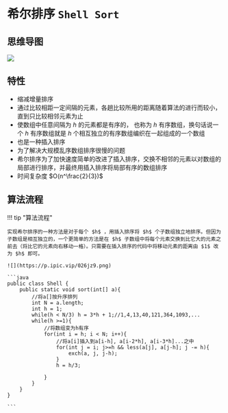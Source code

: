 # 希尔排序 `Shell Sort`

## 思维导图

![](https://p.ipic.vip/y03c3s.jpg)

## 特性

- 缩减增量排序
- 通过比较相距一定间隔的元素，各趟比较所用的距离随着算法的进行而较小，直到只比较相邻元素为止
- 使数组中任意间隔为 $h$ 的元素都是有序的， 也称为 $h$ 有序数组，换句话说一个 $h$ 有序数组就是 $h$ 个相互独立的有序数组编织在一起组成的一个数组
- 也是一种插入排序
- 为了解决大规模乱序数组排序很慢的问题
- 希尔排序为了加快速度简单的改进了插入排序，交换不相邻的元素以对数组的局部进行排序，并最终用插入排序将局部有序的数组排序
- 时间复杂度 $O(n^\frac{2}{3})$


## 算法流程

!!! tip "算法流程"

    实现希尔排序的一种方法是对于每个 $h$ ，用插入排序将 $h$ 个子数组独立地排序。但因为子数组是相互独立的，一个更简单的方法是在 $h$ 子数组中将每个元素交换到比它大的元素之前去（将比它的元素向右移动一格）。只需要在插入排序的代码中将移动元素的距离由 $1$ 改为 $h$ 即可。

    ![](https://p.ipic.vip/026jz9.png)

    ```java
    public class Shell {
        public static void sort(int[] a){
            //将a[]按升序排列
            int N = a.length;
            int h = 1;
            while(h < N/3) h = 3*h + 1;//1,4,13,40,121,364,1093,...
            while(h >=1){
                //将数组变为h有序
                for(int i = h; i < N; i++){
                    //将a[i]插入到a[i-h], a[i-2*h], a[i-3*h]...之中
                    for(int j = i; j>=h && less(a[j], a[j-h]; j -= h){
                        exch(a, j, j-h);
                    }
                    h = h/3;

                }
            }
        }
    }

    ```
